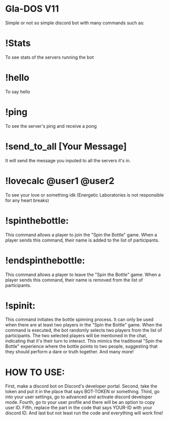 # Gla-DOS V11
Simple or not so simple discord bot with many commands such as:

# !Stats
To see stats of the servers running the bot

# !hello
To say hello

# !ping
To see the server's ping and receive a pong

# !send_to_all [Your Message]
It will send the message you inputed to all the servers it's in.

# !lovecalc @user1 @user2
To see your love or something idk (Energetic Laboratories is not responsible for any heart breaks)

# !spinthebottle:
This command allows a player to join the "Spin the Bottle" game. When a player sends this command, their name is added to the list of participants.

# !endspinthebottle:
This command allows a player to leave the "Spin the Bottle" game. When a player sends this command, their name is removed from the list of participants.

# !spinit:
This command initiates the bottle spinning process. It can only be used when there are at least two players in the "Spin the Bottle" game.
When the command is executed, the bot randomly selects two players from the list of participants.
The two selected players will be mentioned in the chat, indicating that it's their turn to interact. This mimics the traditional "Spin the Bottle" experience where the bottle points to two people, suggesting that they should perform a dare or truth together.
And many more!


# HOW TO USE:
First, make a discord bot on Discord's developer portal.
Second, take the token and put it in the place that says BOT-TOKEN or something.
Third, go into your user settings, go to advanced and activate discord developer mode.
Fourth, go to your user profile and there will be an option to copy user ID.
Fifth, replace the part in the code that says YOUR-ID with your discord ID.
And last but not least run the code and everything will work fine!
